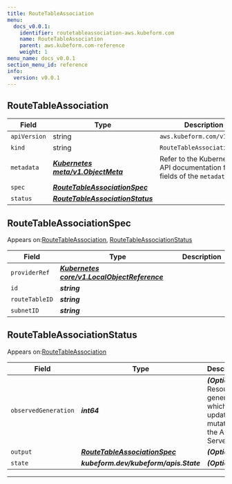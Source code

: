 ```yaml
---
title: RouteTableAssociation
menu:
  docs_v0.0.1:
    identifier: routetableassociation-aws.kubeform.com
    name: RouteTableAssociation
    parent: aws.kubeform.com-reference
    weight: 1
menu_name: docs_v0.0.1
section_menu_id: reference
info:
  version: v0.0.1
---
```


## RouteTableAssociation
| Field | Type | Description |
| ------ | ----- | ----------- |
| `apiVersion` | string | `aws.kubeform.com/v1alpha1` |
|    `kind` | string | `RouteTableAssociation` |
| `metadata` | ***[Kubernetes meta/v1.ObjectMeta](https://kubernetes.io/docs/reference/generated/kubernetes-api/v1.13/#objectmeta-v1-meta)***|Refer to the Kubernetes API documentation for the fields of the `metadata` field.|
| `spec` | ***[RouteTableAssociationSpec](#routetableassociationspec)***||
| `status` | ***[RouteTableAssociationStatus](#routetableassociationstatus)***||
## RouteTableAssociationSpec

Appears on:[RouteTableAssociation](#routetableassociation), [RouteTableAssociationStatus](#routetableassociationstatus)

| Field | Type | Description |
| ------ | ----- | ----------- |
| `providerRef` | ***[Kubernetes core/v1.LocalObjectReference](https://kubernetes.io/docs/reference/generated/kubernetes-api/v1.13/#localobjectreference-v1-core)***||
| `id` | ***string***||
| `routeTableID` | ***string***||
| `subnetID` | ***string***||
## RouteTableAssociationStatus

Appears on:[RouteTableAssociation](#routetableassociation)

| Field | Type | Description |
| ------ | ----- | ----------- |
| `observedGeneration` | ***int64***| ***(Optional)*** Resource generation, which is updated on mutation by the API Server.|
| `output` | ***[RouteTableAssociationSpec](#routetableassociationspec)***| ***(Optional)*** |
| `state` | ***kubeform.dev/kubeform/apis.State***| ***(Optional)*** |
---
